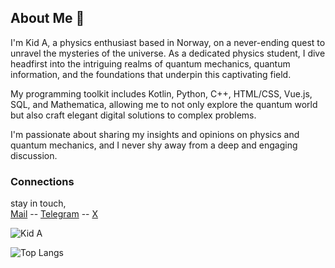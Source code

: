 ## About Me 🚀

I'm Kid A, a physics enthusiast based in Norway, on a never-ending quest to unravel the mysteries of the universe. As a dedicated physics student, I dive headfirst into the intriguing realms of quantum mechanics, quantum information, and the foundations that underpin this captivating field.

My programming toolkit includes Kotlin, Python, C++, HTML/CSS, Vue.js, SQL, and Mathematica, allowing me to not only explore the quantum world but also craft elegant digital solutions to complex problems.

I'm passionate about sharing my insights and opinions on physics and quantum mechanics, and I never shy away from a deep and engaging discussion. 

### Connections

stay in touch,<br/>
 [Mail](mailto://thisismeamir@outlook.com) --
 [Telegram](https://www.t.me/thisismeamir) --
 [X](https://x.com/thisismekida) 


<p><img align="center" src="https://github-readme-streak-stats.herokuapp.com/?user=thisismeamir" alt="Kid A" /></p>

![Top Langs](https://github-readme-stats.vercel.app/api/top-langs/?username=thisismeamir&layout=compact)
